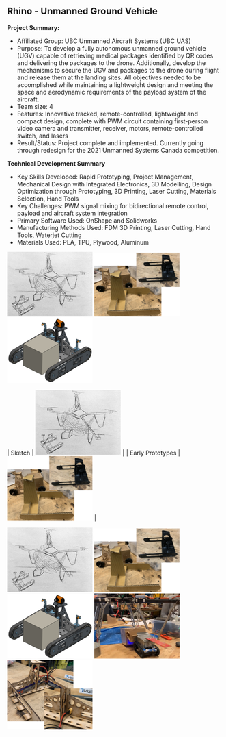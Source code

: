 ## Rhino - Unmanned Ground Vehicle

**Project Summary:** 
* Affiliated Group: UBC Unmanned Aircraft Systems (UBC UAS)
* Purpose: To develop a fully autonomous unmanned ground vehicle (UGV) capable of retrieving medical packages identified by QR codes and delivering the packages to the drone. Additionally, develop the mechanisms to secure the UGV and packages to the drone during flight and release them at the landing sites. All objectives needed to be accomplished while maintaining a lightweight design and meeting the space and aerodynamic requirements of the payload system of the aircraft.
* Team size: 4
* Features: Innovative tracked, remote-controlled, lightweight and compact design, complete with PWM circuit containing first-person video camera and transmitter, receiver, motors, remote-controlled switch, and lasers
* Result/Status: Project complete and implemented. Currently going through redesign for the 2021 Unmanned Systems Canada competition.

**Technical Development Summary**

* Key Skills Developed: Rapid Prototyping, Project Management, Mechanical Design with Integrated Electronics, 3D Modelling, Design Optimization through Prototyping, 3D Printing, Laser Cutting, Materials Selection, Hand Tools
* Key Challenges: PWM signal mixing for bidirectional remote control, payload and aircraft system integration
* Primary Software Used: OnShape and Solidworks
* Manufacturing Methods Used: FDM 3D Printing, Laser Cutting, Hand Tools, Waterjet Cutting
* Materials Used: PLA, TPU, Plywood, Aluminum

<p float="left">
  <img src="images/Rhino/Sketch.jpg" alt="Sketch" width="200"/>
  <img src="images/Rhino/Early Prototypes.PNG" alt="Early Prototypes" width="200"/>
  <img src="images/Rhino/CAD.png" alt="CAD Mockup" width="200"/>
</p>

| Sketch      | <img src="images/Rhino/Sketch.jpg" alt="Sketch" width="200"/>       |
| Early Prototypes   | <img src="images/Rhino/Early Prototypes.PNG" alt="Early Prototypes" width="200"/>        |

<img src="images/Rhino/Sketch.jpg" alt="Sketch" width="200"/>
<img src="images/Rhino/Early Prototypes.PNG" alt="Early Prototypes" width="200"/>
<img src="images/Rhino/CAD.png" alt="CAD Mockup" width="200"/>
<img src="images/Rhino/POC.png" alt="Proof of Concept" width="200"/>
<img src="images/Rhino/Chassis.PNG" alt="Chassis" width="200"/>
